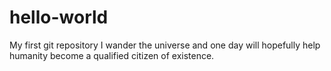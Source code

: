 # hello-world
My first git repository
I wander the universe and one day will hopefully help humanity become a qualified citizen of existence.
